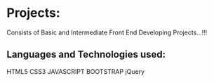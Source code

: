 # Projects:
Consists of Basic and Intermediate Front End Developing Projects...!!!

Languages and Technologies used:
----------------------------------
HTML5
CSS3
JAVASCRIPT
BOOTSTRAP
jQuery
